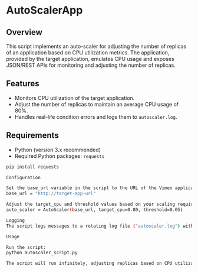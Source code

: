 # AutoScalerApp

## Overview

This script implements an auto-scaler for adjusting the number of replicas of an application based on CPU utilization metrics. The application, provided by the target application, emulates CPU usage and exposes JSON/REST APIs for monitoring and adjusting the number of replicas.

## Features

- Monitors CPU utilization of the target application.
- Adjust the number of replicas to maintain an average CPU usage of 80%.
- Handles real-life condition errors and logs them to `autoscaler.log`.

## Requirements

- Python (version 3.x recommended)
- Required Python packages: `requests`

```bash
pip install requests

Configuration

Set the base_url variable in the script to the URL of the Vimeo application.
base_url = "http://target-app-url"

Adjust the target_cpu and threshold values based on your scaling requirements.
auto_scaler = AutoScaler(base_url, target_cpu=0.80, threshold=0.05)

Logging
The script logs messages to a rotating log file ("autoscaler.log") with a maximum size of 10 MB and keeps 3 backup files.

Usage

Run the script:
python autoscaler_script.py

The script will run infinitely, adjusting replicas based on CPU utilization every 60 seconds. Terminate the script using Ctrl + C (in Windows and Linux) & Cmd + C (in Mac).
